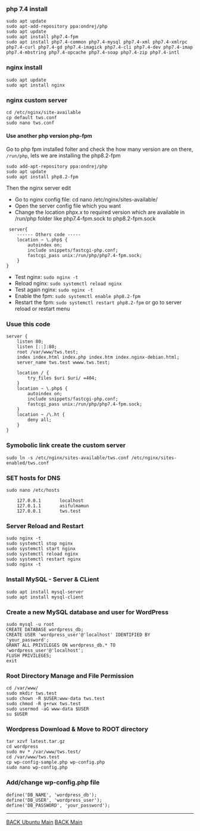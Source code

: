 ### php 7.4 install

```
sudo apt update
sudo apt-add-repository ppa:ondrej/php
sudo apt update
sudo apt install php7.4-fpm
sudo apt install php7.4-common php7.4-mysql php7.4-xml php7.4-xmlrpc php7.4-curl php7.4-gd php7.4-imagick php7.4-cli php7.4-dev php7.4-imap php7.4-mbstring php7.4-opcache php7.4-soap php7.4-zip php7.4-intl
```

### nginx install

```
sudo apt update
sudo apt install nginx
```

### nginx custom server

```
cd /etc/nginx/site-available
cp default tws.conf
sudo nano tws.conf
```

#### Use another php version php-fpm

Go to php fpm installed folter and check the how many version are on there, `/run/php`, lets we are installing the php8.2-fpm

```
sudo add-apt-repository ppa:ondrej/php
sudo apt update
sudo apt install php8.2-fpm
```

Then the nginx server edit

- Go to nginx config file: cd nano /etc/nginx/sites-available/
- Open the server config file which you want
- Change the location phpx.x to required version which are available in /run/php folder like php7.4-fpm.sock to php8.2-fpm.sock

```
 server{
	------ Others code -----
	location ~ \.php$ {
		autoindex on;
		include snippets/fastcgi-php.conf;
		fastcgi_pass unix:/run/php/php7.4-fpm.sock;
	}
}
```

- Test nginx: `sudo nginx -t`
- Reload nginx: `sudo systemctl reload nginx`
- Test again nginx: `sudo nginx -t`
- Enable the fpm: `sudo systemctl enable php8.2-fpm`
- Restart the fpm: `sudo systemctl restart php8.2-fpm` or go to server reload or restart menu

### Usue this code

```
server {
	listen 80;
	listen [::]:80;
	root /var/www/tws.test;
	index index.html index.php index.htm index.nginx-debian.html;
	server_name tws.test wwww.tws.test;

	location / {
		try_files $uri $uri/ =404;
	}
	location ~ \.php$ {
		autoindex on;
		include snippets/fastcgi-php.conf;
		fastcgi_pass unix:/run/php/php7.4-fpm.sock;
	}
	location ~ /\.ht {
		deny all;
	}
}
```

### Symobolic link create the custom server

```
sudo ln -s /etc/nginx/sites-available/tws.conf /etc/nginx/sites-enabled/tws.conf
```

### SET hosts for DNS

```
sudo nano /etc/hosts
```

```
	127.0.0.1       localhost
	127.0.1.1       asifulmamun
	127.0.0.1       tws.test
```

### Server Reload and Restart

```
sudo nginx -t
sudo systemctl stop nginx
sudo systemctl start nginx
sudo systemctl reload nginx
sudo systemctl restart nginx
sudo nginx -t
```

### Install MySQL - Server & CLient

```
sudo apt install mysql-server
sudo apt install mysql-client

```

### Create a new MySQL database and user for WordPress

```
sudo mysql -u root
CREATE DATABASE wordpress_db;
CREATE USER 'wordpress_user'@'localhost' IDENTIFIED BY 'your_password';
GRANT ALL PRIVILEGES ON wordpress_db.* TO 'wordpress_user'@'localhost';
FLUSH PRIVILEGES;
exit
```

### Root Directory Manage and File Permission

```
cd /var/www/
sudo mkdir tws.test
sudo chown -R $USER:www-data tws.test
sudo chmod -R g+rwx tws.test
sudo usermod -aG www-data $USER
su $USER
```

### Wordpress Download & Move to ROOT directory

```
tar xzvf latest.tar.gz
cd wordpress
sudo mv * /var/www/tws.test/
cd /var/www/tws.test
cp wp-config-sample.php wp-config.php
sudo nano wp-config.php
```

### Add/change wp-config.php file

```
define('DB_NAME', 'wordpress_db');
define('DB_USER', 'wordpress_user');
define('DB_PASSWORD', 'your_password');
```

---

[BACK Ubuntu Main](ubuntu-main.md)
[BACK Main](../README.md)
